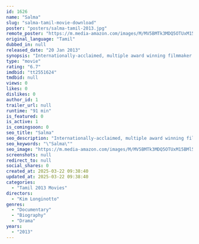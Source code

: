 ```yaml
---
id: 1626
name: "Salma"
slug: "salma-tamil-movie-download"
poster: "posters/salma-tamil-2013.jpg"
remote_poster: "https://m.media-amazon.com/images/M/MV5BMTk3MDQ5OTUxM15BMl5BanBnXkFtZTgwMzUyNjI2MjE@._V1_SX300.jpg"
original_language: "Tamil"
dubbed_in: null
released_date: "20 Jan 2013"
synopsis: "Internationally-acclaimed, multiple award winning filmmaker Kim Longinotto (ROUGH AUNTIES, World Cinema Jury Prize in Documentary, Sundance, 2009) returns to Sundance 2013 with the World Premiere of her new documentary, SALMA-the ..."
type: "movie"
rating: "6.7"
imdbid: "tt2551624"
tmdbid: null
views: 0
likes: 0
dislikes: 0
author_id: 1
trailer_url: null
runtime: "91 min"
is_featured: 0
is_active: 1
is_comingsoon: 0
seo_title: "Salma"
seo_description: "Internationally-acclaimed, multiple award winning filmmaker Kim Longinotto (ROUGH AUNTIES, World Cinema Jury Prize in Documentary, Sundance, 2009) returns to Sundance 2013 with the World Premiere of her new documentary, SALMA-the ..."
seo_keywords: "\"Salma\""
seo_image: "https://m.media-amazon.com/images/M/MV5BMTk3MDQ5OTUxM15BMl5BanBnXkFtZTgwMzUyNjI2MjE@._V1_SX300.jpg"
screenshots: null
redirect_to: null
social_shares: 0
created_at: 2025-03-22 09:38:40
updated_at: 2025-03-22 09:38:40
categories:
  - "Tamil 2013 Movies"
directors:
  - "Kim Longinotto"
genres:
  - "Documentary"
  - "Biography"
  - "Drama"
years:
  - "2013"
---
```

